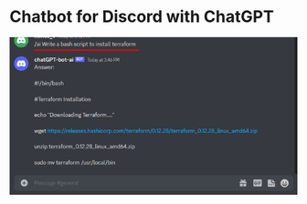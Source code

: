 # Chatbot for Discord with ChatGPT

![Alt text](https://github.com/kontelk/chatgpt-chatbot/blob/main/openai-chatgpt-use-example.png "preview")

